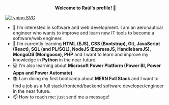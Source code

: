 <p align="center"><b> Welcome to Raúl's profile! 👋 </b></p>

[![Typing SVG](https://readme-typing-svg.herokuapp.com?size=24&color=3234F7&center=true&width=1200&lines=Full+Stack+Web+Developer+in+the+making;Always+learning+new+things;Passionate+about+MERN+Full+Stack+;Passionate+about+Microsoft+Power+Platform)](https://git.io/typing-svg)

- 👀 I’m interested in software and web development. I am an aeronautical engineer who wants to improve and learn new IT tools to become a software/web engineer.
- 🌱 I’m currently learning **HTML (EJS), CSS (Bootstrap), Git, JavaScript (React), SQL (and PL/SQL), NodeJS (ExpressJS, HandlebarsJS), MongoDB (Mongoose), PHP** and I want to learn and improve my knowledge in **Python** in the near future.
- :computer: I'm also learning about **Microsoft Power Platform (Power BI, Power Apps and Power Automate)**.
- :books: I am doing my first bootcamp about **MERN Full Stack** and I want to find a job as a full stack/frontend/backend software developer/engineer in the near future.
- 📫 How to reach me: just send me a message!

<!---
RaAlMer/RaAlMer is a ✨ special ✨ repository because its `README.md` (this file) appears on your GitHub profile.
You can click the Preview link to take a look at your changes.
--->
